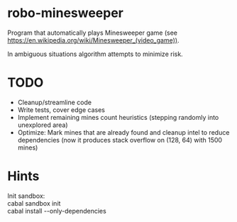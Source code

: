 robo-minesweeper
================

Program that automatically plays Minesweeper game
(see https://en.wikipedia.org/wiki/Minesweeper_(video_game)).

In ambiguous situations algorithm attempts to minimize risk.

TODO
====

* Cleanup/streamline code
* Write tests, cover edge cases 
* Implement remaining mines count heuristics (stepping randomly into unexplored area) 
* Optimize: Mark mines that are already found and cleanup intel to reduce dependencies
  (now it produces stack overflow on (128, 64) with 1500 mines)
  
Hints
=====
  
Init sandbox:  
  cabal sandbox init  
  cabal install --only-dependencies   
  
